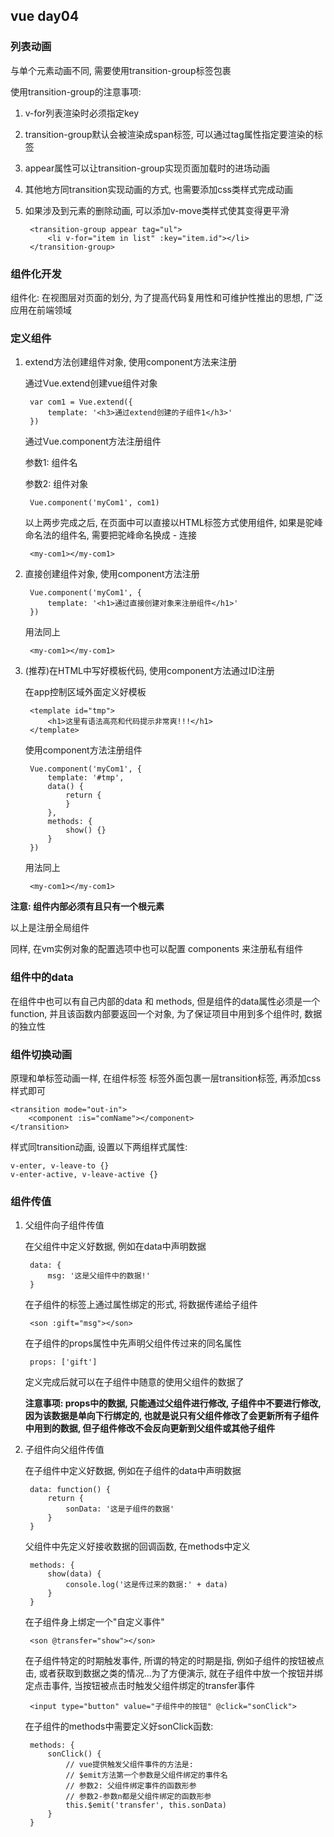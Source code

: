 ## vue day04 ##

### 列表动画 ###

与单个元素动画不同, 需要使用transition-group标签包裹

使用transition-group的注意事项:

1. v-for列表渲染时必须指定key
2. transition-group默认会被渲染成span标签, 可以通过tag属性指定要渲染的标签
3. appear属性可以让transition-group实现页面加载时的进场动画
4. 其他地方同transition实现动画的方式, 也需要添加css类样式完成动画
5. 如果涉及到元素的删除动画, 可以添加v-move类样式使其变得更平滑

		<transition-group appear tag="ul">
			<li v-for="item in list" :key="item.id"></li>
		</transition-group>



### 组件化开发 ###

组件化: 在视图层对页面的划分, 为了提高代码复用性和可维护性推出的思想, 广泛应用在前端领域

### 定义组件 ###

1. extend方法创建组件对象, 使用component方法来注册

	通过Vue.extend创建vue组件对象

		var com1 = Vue.extend({
			template: '<h3>通过extend创建的子组件1</h3>'
		})

	通过Vue.component方法注册组件

	参数1: 组件名
	
	参数2: 组件对象

		Vue.component('myCom1', com1)

	以上两步完成之后, 在页面中可以直接以HTML标签方式使用组件, 如果是驼峰命名法的组件名, 需要把驼峰命名换成 - 连接

		<my-com1></my-com1>

2. 直接创建组件对象, 使用component方法注册

		Vue.component('myCom1', {
			template: '<h1>通过直接创建对象来注册组件</h1>'
		})

	用法同上

		<my-com1></my-com1>

3. (推荐)在HTML中写好模板代码, 使用component方法通过ID注册

	在app控制区域外面定义好模板

		<template id="tmp">
			<h1>这里有语法高亮和代码提示非常爽!!!</h1>
		</template>

	使用component方法注册组件

		Vue.component('myCom1', {
			template: '#tmp',
			data() {
				return {
				}
			},
			methods: {
				show() {}
			}
		})

	用法同上

		<my-com1></my-com1>

**注意: 组件内部必须有且只有一个根元素**

以上是注册全局组件

同样, 在vm实例对象的配置选项中也可以配置 components 来注册私有组件

### 组件中的data ###

在组件中也可以有自己内部的data 和 methods, 但是组件的data属性必须是一个function, 并且该函数内部要返回一个对象, 为了保证项目中用到多个组件时, 数据的独立性

### 组件切换动画 ###

原理和单标签动画一样, 在组件标签 <component>标签外面包裹一层transition标签, 再添加css样式即可

	<transition mode="out-in">
		<component :is="comName"></component>
	</transition>

样式同transition动画, 设置以下两组样式属性:

	v-enter, v-leave-to {}
	v-enter-active, v-leave-active {}

### 组件传值 ###

1. 父组件向子组件传值

	在父组件中定义好数据, 例如在data中声明数据

		data: {
			msg: '这是父组件中的数据!'
		}

	在子组件的标签上通过属性绑定的形式, 将数据传递给子组件

		<son :gift="msg"></son>

	在子组件的props属性中先声明父组件传过来的同名属性

		props: ['gift']

	定义完成后就可以在子组件中随意的使用父组件的数据了

	**注意事项: props中的数据, 只能通过父组件进行修改, 子组件中不要进行修改, 因为该数据是单向下行绑定的, 也就是说只有父组件修改了会更新所有子组件中用到的数据, 但子组件修改不会反向更新到父组件或其他子组件**

2. 子组件向父组件传值

	在子组件中定义好数据, 例如在子组件的data中声明数据

		data: function() {
			return {
				sonData: '这是子组件的数据'
			}
		}

	父组件中先定义好接收数据的回调函数, 在methods中定义

		methods: {
			show(data) {
				console.log('这是传过来的数据:' + data)
			}
		}

	在子组件身上绑定一个"自定义事件"

		<son @transfer="show"></son>

	在子组件特定的时期触发事件, 所谓的特定的时期是指, 例如子组件的按钮被点击, 或者获取到数据之类的情况...为了方便演示, 就在子组件中放一个按钮并绑定点击事件, 当按钮被点击时触发父组件绑定的transfer事件

		<input type="button" value="子组件中的按钮" @click="sonClick">

	在子组件的methods中需要定义好sonClick函数:

		methods: {
			sonClick() {
				// vue提供触发父组件事件的方法是:
				// $emit方法第一个参数是父组件绑定的事件名
				// 参数2: 父组件绑定事件的函数形参
				// 参数2-参数n都是父组件绑定的函数形参
				this.$emit('transfer', this.sonData)
			}
		}

